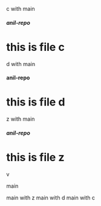  c with main
##### anil-repo 
this is file c
=======
d with main
#### anil-repo
this is file d
=======
 z with main
##### anil-repo
this is file z
=======


 v


 main

 main with z 
main with d
 main with c
